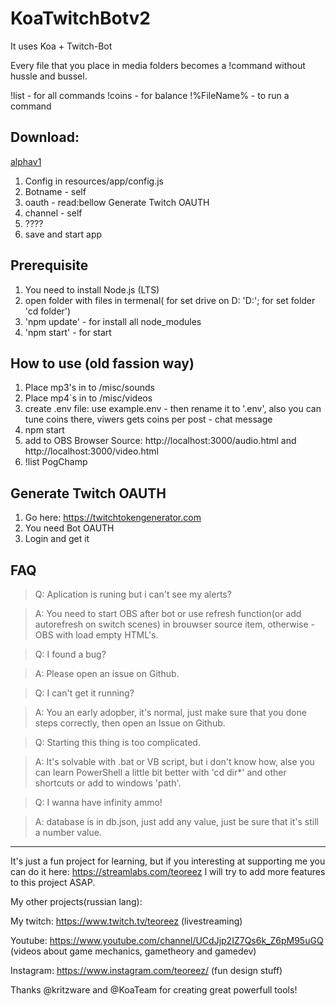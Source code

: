 # KoaTwitchBotv2

It uses Koa + Twitch-Bot

Every file that you place in media folders becomes a !command without hussle and bussel.

!list - for all commands
!coins - for balance
!%FileName% - to run a command

## Download:

[alphav1](https://github.com/Teoreez/KoaTwitchBot/blob/master/release/KoaTwitchApp-alphav1.zip)

1. Config in resources/app/config.js
2. Botname - self
3. oauth - read:bellow Generate Twitch OAUTH
4. channel - self
5. ????
6. save and start app

## Prerequisite

1. You need to install Node.js (LTS)
2. open folder with files in termenal( for set drive on D: 'D:'; for set folder 'cd folder')
3. 'npm update' - for install all node_modules
4. 'npm start' - for start

## How to use (old fassion way)

1. Place mp3's in to /misc/sounds
2. Place mp4`s in to /misc/videos
3. create .env file: use example.env - then rename it to '.env', also you can tune coins there, viwers gets coins per post - chat message
4. npm start
5. add to OBS Browser Source: http://localhost:3000/audio.html and http://localhost:3000/video.html
6. !list PogChamp

## Generate Twitch OAUTH

1. Go here: https://twitchtokengenerator.com
2. You need Bot OAUTH
3. Login and get it

## FAQ

>Q: Aplication is runing but i can't see my alerts?

>A: You need to start OBS after bot or use refresh function(or add autorefresh on switch scenes) in brouwser source item, otherwise - OBS with load empty HTML's.

>Q: I found a bug?

>A: Please open an issue on Github.

>Q: I can't get it running?

>A: You an early adopber, it's normal, just make sure that you done steps correctly, then open an Issue on Github.

>Q: Starting this thing is too complicated.

>A: It's solvable with .bat or VB script, but i don't know how, alse you can learn PowerShell a little bit better with 'cd dir*' and other shortcuts or add to windows 'path'.

>Q: I wanna have infinity ammo!

>A: database is in db.json, just add any value, just be sure that it's still a number value.

*****

It's just a fun project for learning, but if you interesting at supporting me you can do it here: https://streamlabs.com/teoreez
I will try to add more features to this project ASAP.

My other projects(russian lang):

My twitch: https://www.twitch.tv/teoreez (livestreaming)

Youtube: https://www.youtube.com/channel/UCdJjp2IZ7Qs6k_Z6pM95uGQ (videos about game mechanics, gametheory and gamedev)

Instagram: https://www.instagram.com/teoreez/ (fun design stuff)

Thanks @kritzware and @KoaTeam for creating great powerfull tools!
